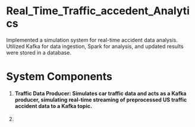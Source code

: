 # Real_Time_Traffic_accedent_Analytics
Implemented a simulation system for real-time accident data analysis. Utilized Kafka for data ingestion, Spark for analysis, and updated results were stored in a database.

# System Components

1. #### Traffic Data Producer: Simulates car traffic data and acts as a Kafka producer, simulating real-time streaming of preprocessed US traffic accident data to a Kafka topic.
2. 
